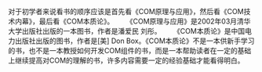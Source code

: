 对于初学者来说看书的顺序应该是首先看《COM原理与应用》，然后看《COM技术内幕》，最后看《COM本质论》。
　　《COM原理与应用》是2002年03月清华大学出版社出版的一本图书，作者是潘爱民 刘彤。
　　《COM本质论》是中国电力出版社出版的图书，作者是[美] Don Box。《COM本质论》不是一本供新手学习的书，也不是一本教授如何开发COM组件的书，而是一本帮助读者在一定的基础上继续提高对COM的理解的书，许多内容需要一定的经验基础才能看得明白。




















































































































































